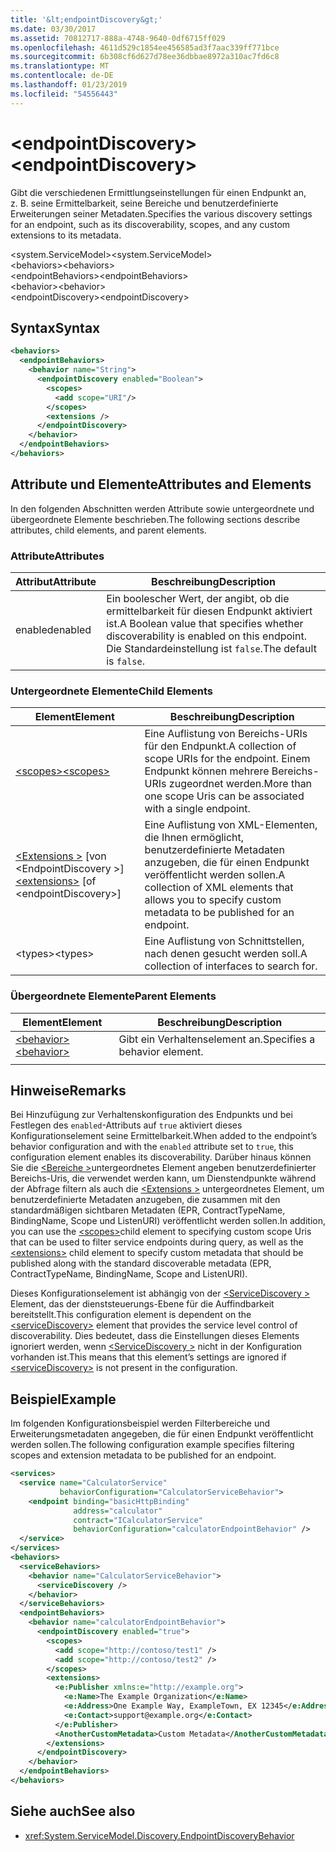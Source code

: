 ```yaml
---
title: '&lt;endpointDiscovery&gt;'
ms.date: 03/30/2017
ms.assetid: 70812717-888a-4748-9640-0df6715ff029
ms.openlocfilehash: 4611d529c1854ee456585ad3f7aac339ff771bce
ms.sourcegitcommit: 6b308cf6d627d78ee36dbbae8972a310ac7fd6c8
ms.translationtype: MT
ms.contentlocale: de-DE
ms.lasthandoff: 01/23/2019
ms.locfileid: "54556443"
---
```

# <a name="ltendpointdiscoverygt"></a><span data-ttu-id="8656c-102">&lt;endpointDiscovery&gt;</span><span class="sxs-lookup"><span data-stu-id="8656c-102">&lt;endpointDiscovery&gt;</span></span>
<span data-ttu-id="8656c-103">Gibt die verschiedenen Ermittlungseinstellungen für einen Endpunkt an, z. B. seine Ermittelbarkeit, seine Bereiche und benutzerdefinierte Erweiterungen seiner Metadaten.</span><span class="sxs-lookup"><span data-stu-id="8656c-103">Specifies the various discovery settings for an endpoint, such as its discoverability, scopes, and any custom extensions to its metadata.</span></span>  
  
<span data-ttu-id="8656c-104">\<system.ServiceModel></span><span class="sxs-lookup"><span data-stu-id="8656c-104">\<system.ServiceModel></span></span>  
<span data-ttu-id="8656c-105">\<behaviors></span><span class="sxs-lookup"><span data-stu-id="8656c-105">\<behaviors></span></span>  
<span data-ttu-id="8656c-106">\<endpointBehaviors></span><span class="sxs-lookup"><span data-stu-id="8656c-106">\<endpointBehaviors></span></span>  
<span data-ttu-id="8656c-107">\<behavior></span><span class="sxs-lookup"><span data-stu-id="8656c-107">\<behavior></span></span>  
<span data-ttu-id="8656c-108">\<endpointDiscovery></span><span class="sxs-lookup"><span data-stu-id="8656c-108">\<endpointDiscovery></span></span>  
  
## <a name="syntax"></a><span data-ttu-id="8656c-109">Syntax</span><span class="sxs-lookup"><span data-stu-id="8656c-109">Syntax</span></span>  
  
```xml  
<behaviors>
  <endpointBehaviors>
    <behavior name="String">
      <endpointDiscovery enabled="Boolean">
        <scopes>
          <add scope="URI"/>
        </scopes>
        <extensions />
      </endpointDiscovery>
    </behavior>
  </endpointBehaviors>
</behaviors>
```  
  
## <a name="attributes-and-elements"></a><span data-ttu-id="8656c-110">Attribute und Elemente</span><span class="sxs-lookup"><span data-stu-id="8656c-110">Attributes and Elements</span></span>  
 <span data-ttu-id="8656c-111">In den folgenden Abschnitten werden Attribute sowie untergeordnete und übergeordnete Elemente beschrieben.</span><span class="sxs-lookup"><span data-stu-id="8656c-111">The following sections describe attributes, child elements, and parent elements.</span></span>  
  
### <a name="attributes"></a><span data-ttu-id="8656c-112">Attribute</span><span class="sxs-lookup"><span data-stu-id="8656c-112">Attributes</span></span>  
  
|<span data-ttu-id="8656c-113">Attribut</span><span class="sxs-lookup"><span data-stu-id="8656c-113">Attribute</span></span>|<span data-ttu-id="8656c-114">Beschreibung</span><span class="sxs-lookup"><span data-stu-id="8656c-114">Description</span></span>|  
|---------------|-----------------|  
|<span data-ttu-id="8656c-115">enabled</span><span class="sxs-lookup"><span data-stu-id="8656c-115">enabled</span></span>|<span data-ttu-id="8656c-116">Ein boolescher Wert, der angibt, ob die ermittelbarkeit für diesen Endpunkt aktiviert ist.</span><span class="sxs-lookup"><span data-stu-id="8656c-116">A Boolean value that specifies whether discoverability is enabled on this endpoint.</span></span> <span data-ttu-id="8656c-117">Die Standardeinstellung ist `false`.</span><span class="sxs-lookup"><span data-stu-id="8656c-117">The default is `false`.</span></span>|  
  
### <a name="child-elements"></a><span data-ttu-id="8656c-118">Untergeordnete Elemente</span><span class="sxs-lookup"><span data-stu-id="8656c-118">Child Elements</span></span>  
  
|<span data-ttu-id="8656c-119">Element</span><span class="sxs-lookup"><span data-stu-id="8656c-119">Element</span></span>|<span data-ttu-id="8656c-120">Beschreibung</span><span class="sxs-lookup"><span data-stu-id="8656c-120">Description</span></span>|  
|-------------|-----------------|  
|[<span data-ttu-id="8656c-121">\<scopes></span><span class="sxs-lookup"><span data-stu-id="8656c-121">\<scopes></span></span>](../../../../../docs/framework/configure-apps/file-schema/wcf/scopes.md)|<span data-ttu-id="8656c-122">Eine Auflistung von Bereichs-URIs für den Endpunkt.</span><span class="sxs-lookup"><span data-stu-id="8656c-122">A collection of scope URIs for the endpoint.</span></span> <span data-ttu-id="8656c-123">Einem Endpunkt können mehrere Bereichs-URIs zugeordnet werden.</span><span class="sxs-lookup"><span data-stu-id="8656c-123">More than one scope Uris can be associated with a single endpoint.</span></span>|  
|<span data-ttu-id="8656c-124">[\<Extensions >](../../../../../docs/framework/configure-apps/file-schema/wcf/extensions.md) [von \<EndpointDiscovery >]</span><span class="sxs-lookup"><span data-stu-id="8656c-124">[\<extensions>](../../../../../docs/framework/configure-apps/file-schema/wcf/extensions.md) [of \<endpointDiscovery>]</span></span>|<span data-ttu-id="8656c-125">Eine Auflistung von XML-Elementen, die Ihnen ermöglicht, benutzerdefinierte Metadaten anzugeben, die für einen Endpunkt veröffentlicht werden sollen.</span><span class="sxs-lookup"><span data-stu-id="8656c-125">A collection of XML elements that allows you to specify custom metadata to be published for an endpoint.</span></span>|  
|<span data-ttu-id="8656c-126">\<types></span><span class="sxs-lookup"><span data-stu-id="8656c-126">\<types></span></span>|<span data-ttu-id="8656c-127">Eine Auflistung von Schnittstellen, nach denen gesucht werden soll.</span><span class="sxs-lookup"><span data-stu-id="8656c-127">A collection of interfaces to search for.</span></span>|  
  
### <a name="parent-elements"></a><span data-ttu-id="8656c-128">Übergeordnete Elemente</span><span class="sxs-lookup"><span data-stu-id="8656c-128">Parent Elements</span></span>  
  
|<span data-ttu-id="8656c-129">Element</span><span class="sxs-lookup"><span data-stu-id="8656c-129">Element</span></span>|<span data-ttu-id="8656c-130">Beschreibung</span><span class="sxs-lookup"><span data-stu-id="8656c-130">Description</span></span>|  
|-------------|-----------------|  
|[<span data-ttu-id="8656c-131">\<behavior></span><span class="sxs-lookup"><span data-stu-id="8656c-131">\<behavior></span></span>](../../../../../docs/framework/configure-apps/file-schema/wcf/behavior-of-endpointbehaviors.md)|<span data-ttu-id="8656c-132">Gibt ein Verhaltenselement an.</span><span class="sxs-lookup"><span data-stu-id="8656c-132">Specifies a behavior element.</span></span>|  
|||  
  
## <a name="remarks"></a><span data-ttu-id="8656c-133">Hinweise</span><span class="sxs-lookup"><span data-stu-id="8656c-133">Remarks</span></span>  
 <span data-ttu-id="8656c-134">Bei Hinzufügung zur Verhaltenskonfiguration des Endpunkts und bei Festlegen des `enabled`-Attributs auf `true` aktiviert dieses Konfigurationselement seine Ermittelbarkeit.</span><span class="sxs-lookup"><span data-stu-id="8656c-134">When added to the endpoint’s behavior configuration and with the `enabled` attribute set to `true`, this configuration element enables its discoverability.</span></span> <span data-ttu-id="8656c-135">Darüber hinaus können Sie die [ \<Bereiche >](../../../../../docs/framework/configure-apps/file-schema/wcf/scopes.md)untergeordnetes Element angeben benutzerdefinierter Bereichs-Uris, die verwendet werden kann, um Dienstendpunkte während der Abfrage filtern als auch die [ \<Extensions >](../../../../../docs/framework/configure-apps/file-schema/wcf/extensions.md) untergeordnetes Element, um benutzerdefinierte Metadaten anzugeben, die zusammen mit den standardmäßigen sichtbaren Metadaten (EPR, ContractTypeName, BindingName, Scope und ListenURI) veröffentlicht werden sollen.</span><span class="sxs-lookup"><span data-stu-id="8656c-135">In addition, you can use the [\<scopes>](../../../../../docs/framework/configure-apps/file-schema/wcf/scopes.md)child element to specifying custom scope Uris that can be used to filter service endpoints during query, as well as the [\<extensions>](../../../../../docs/framework/configure-apps/file-schema/wcf/extensions.md) child element to specify custom metadata that should be published along with the standard discoverable metadata (EPR, ContractTypeName, BindingName, Scope and ListenURI).</span></span>  
  
 <span data-ttu-id="8656c-136">Dieses Konfigurationselement ist abhängig von der [ \<ServiceDiscovery >](../../../../../docs/framework/configure-apps/file-schema/wcf/servicediscovery.md) Element, das der dienststeuerungs-Ebene für die Auffindbarkeit bereitstellt.</span><span class="sxs-lookup"><span data-stu-id="8656c-136">This configuration element is dependent on the [\<serviceDiscovery>](../../../../../docs/framework/configure-apps/file-schema/wcf/servicediscovery.md) element that provides the service level control of discoverability.</span></span> <span data-ttu-id="8656c-137">Dies bedeutet, dass die Einstellungen dieses Elements ignoriert werden, wenn [ \<ServiceDiscovery >](../../../../../docs/framework/configure-apps/file-schema/wcf/servicediscovery.md) nicht in der Konfiguration vorhanden ist.</span><span class="sxs-lookup"><span data-stu-id="8656c-137">This means that this element’s settings are ignored if [\<serviceDiscovery>](../../../../../docs/framework/configure-apps/file-schema/wcf/servicediscovery.md) is not present in the configuration.</span></span>  
  
## <a name="example"></a><span data-ttu-id="8656c-138">Beispiel</span><span class="sxs-lookup"><span data-stu-id="8656c-138">Example</span></span>  
 <span data-ttu-id="8656c-139">Im folgenden Konfigurationsbeispiel werden Filterbereiche und Erweiterungsmetadaten angegeben, die für einen Endpunkt veröffentlicht werden sollen.</span><span class="sxs-lookup"><span data-stu-id="8656c-139">The following configuration example specifies filtering scopes and extension metadata to be published for an endpoint.</span></span>  
  
```xml  
<services>
  <service name="CalculatorService"
           behaviorConfiguration="CalculatorServiceBehavior">
    <endpoint binding="basicHttpBinding"
              address="calculator"
              contract="ICalculatorService"
              behaviorConfiguration="calculatorEndpointBehavior" />
  </service>
</services>
<behaviors>
  <serviceBehaviors>
    <behavior name="CalculatorServiceBehavior">
      <serviceDiscovery />
    </behavior>
  </serviceBehaviors>
  <endpointBehaviors>
    <behavior name="calculatorEndpointBehavior">
      <endpointDiscovery enabled="true">
        <scopes>
          <add scope="http://contoso/test1" />
          <add scope="http://contoso/test2" />
        </scopes>
        <extensions>
          <e:Publisher xmlns:e="http://example.org">
            <e:Name>The Example Organization</e:Name>
            <e:Address>One Example Way, ExampleTown, EX 12345</e:Address>
            <e:Contact>support@example.org</e:Contact>
          </e:Publisher>
          <AnotherCustomMetadata>Custom Metadata</AnotherCustomMetadata>
        </extensions>
      </endpointDiscovery>
    </behavior>
  </endpointBehaviors>
</behaviors>
```  
  
## <a name="see-also"></a><span data-ttu-id="8656c-140">Siehe auch</span><span class="sxs-lookup"><span data-stu-id="8656c-140">See also</span></span>
- <xref:System.ServiceModel.Discovery.EndpointDiscoveryBehavior>
